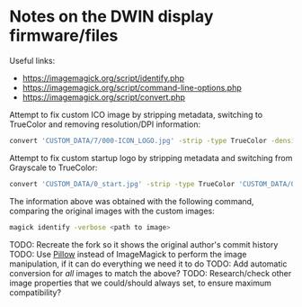 # Notes on the DWIN display firmware/files

Useful links:

- https://imagemagick.org/script/identify.php
- https://imagemagick.org/script/command-line-options.php
- https://imagemagick.org/script/convert.php

Attempt to fix custom ICO image by stripping metadata, switching to TrueColor and removing resolution/DPI information:

```sh
convert 'CUSTOM_DATA/7/000-ICON_LOGO.jpg' -strip -type TrueColor -density 0 'CUSTOM_DATA/7/000-ICON_LOGO_new.jpg'
```

Attempt to fix custom startup logo by stripping metadata and switching from Grayscale to TrueColor:

```sh
convert 'CUSTOM_DATA/0_start.jpg' -strip -type TrueColor 'CUSTOM_DATA/0_start_new.jpg'
```

The information above was obtained with the following command, comparing the original images with the custom images:

```sh
magick identify -verbose <path to image>
```

TODO: Recreate the fork so it shows the original author's commit history
TODO: Use [Pillow](https://pillow.readthedocs.io/en/latest/index.html) instead of ImageMagick to perform the image manipulation, if it can do everything we need it to do
TODO: Add automatic conversion for _all_ images to match the above?
TODO: Research/check other image properties that we could/should always set, to ensure maximum compatibility?
